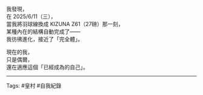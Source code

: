 我發現，  
在 2025/6/11（三），  
當我將羽球線換成 KIZUNA Z61（27磅）那一刻，  
某種內在的結構自動完成了——  
我彷彿進化，接近了「完全體」。

現在的我，  
只是偶爾，  
還在適應這個「已經成為的自己」。

---

Tags: #皇村 #自我紀錄